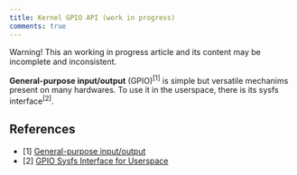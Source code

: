 ```yaml
---
title: Kernel GPIO API (work in progress)
comments: true
---
```


<div class="alert">Warning! This an working in progress article and its content may be incomplete and inconsistent.</div>

**General-purpose input/output** (GPIO)<sup>[1]</sup> is simple but versatile mechanims present on many hardwares. To use it in the userspace, there is its sysfs interface<sup>[2]</sup>.

## References

* [1] [General-purpose input/output](https://en.wikipedia.org/wiki/General-purpose_input/output)
* [2] [GPIO Sysfs Interface for Userspace](https://www.kernel.org/doc/Documentation/gpio/sysfs.txt)
